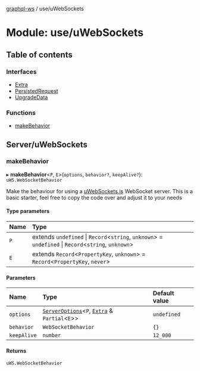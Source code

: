 [graphql-ws](../README.md) / use/uWebSockets

# Module: use/uWebSockets

## Table of contents

### Interfaces

- [Extra](../interfaces/use_uWebSockets.Extra.md)
- [PersistedRequest](../interfaces/use_uWebSockets.PersistedRequest.md)
- [UpgradeData](../interfaces/use_uWebSockets.UpgradeData.md)

### Functions

- [makeBehavior](use_uWebSockets.md#makebehavior)

## Server/uWebSockets

### makeBehavior

▸ **makeBehavior**<`P`, `E`\>(`options`, `behavior?`, `keepAlive?`): `uWS.WebSocketBehavior`

Make the behaviour for using a [uWebSockets.js](https://github.com/uNetworking/uWebSockets.js) WebSocket server.
This is a basic starter, feel free to copy the code over and adjust it to your needs

#### Type parameters

| Name | Type |
| :------ | :------ |
| `P` | extends `undefined` \| `Record`<`string`, `unknown`\> = `undefined` \| `Record`<`string`, `unknown`\> |
| `E` | extends `Record`<`PropertyKey`, `unknown`\> = `Record`<`PropertyKey`, `never`\> |

#### Parameters

| Name | Type | Default value |
| :------ | :------ | :------ |
| `options` | [`ServerOptions`](../interfaces/server.ServerOptions.md)<`P`, [`Extra`](../interfaces/use_uWebSockets.Extra.md) & `Partial`<`E`\>\> | `undefined` |
| `behavior` | `WebSocketBehavior` | `{}` |
| `keepAlive` | `number` | `12_000` |

#### Returns

`uWS.WebSocketBehavior`
